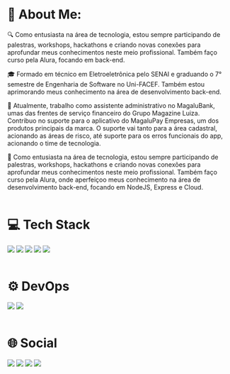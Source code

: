 <h1> 💫 About Me: </h1>

  🔍 Como entusiasta na área de tecnologia, estou sempre participando de palestras, workshops, hackathons e criando novas conexões para aprofundar meus conhecimentos neste meio profissional. Também faço curso pela Alura, focando em back-end.<br>
  
  🎓 Formado em técnico em Eletroeletrônica pelo SENAI e graduando o 7° semestre de Engenharia de Software no Uni-FACEF. Também estou aprimorando meus conhecimento na área de desenvolvimento back-end.<br>

  💼 Atualmente, trabalho como assistente administrativo no MagaluBank, umas das frentes de serviço financeiro do Grupo Magazine Luiza. Contribuo no suporte para o aplicativo do MagaluPay Empresas, um dos produtos principais da marca. O suporte vai tanto para a área cadastral, acionando as áreas de risco, até suporte para os erros funcionais do app, acionando o time de tecnologia. <br>

  🌱 Como entusiasta na área de tecnologia, estou sempre participando de palestras, workshops, hackathons e criando novas conexões para aprofundar meus conhecimentos neste meio profissional. Também faço curso pela Alura, onde aperfeiçoo meus conhecimento na área de desenvolvimento back-end, focando em NodeJS, Express e Cloud.<br><br>
 
<h1> 💻 Tech Stack </h1>
<div style="display: inline_block">
  <img src="https://img.shields.io/badge/JavaScript-F7DF1E?style=for-the-badge&logo=javascript&logoColor=black">
  <img src="https://img.shields.io/badge/Node.js-43853D?style=for-the-badge&logo=node.js&logoColor=white">
  <img src="https://img.shields.io/badge/TypeScript-007ACC?style=for-the-badge&logo=typescript&logoColor=white">
  <img src="https://img.shields.io/badge/React-20232A?style=for-the-badge&logo=react&logoColor=61DAFB">
  <img src="https://camo.githubusercontent.com/2ff25d83c264f3b91f68bdb7261f9544fdf8fa7ee19b7028857ac9e82b42539a/68747470733a2f2f696d672e736869656c64732e696f2f62616467652f457870726573732e6a732d3430344435393f7374796c653d666f722d7468652d6261646765266c6f676f3d65787072657373">
</div>
<br>
<h1> ⚙ DevOps </h1>
<div style="display: inline_block">
  <img src="https://img.shields.io/badge/Git-E34F26?style=for-the-badge&logo=git&logoColor=white">
  <img src="https://img.shields.io/badge/GitHub-100000?style=for-the-badge&logo=github&logoColor=white">
</div>

<br>
<h1> 🌐 Social </h1>
<a href="https://instagram.com/luchenrique__" target="_blank"><img src="https://img.shields.io/badge/Instagram-E4405F?style=for-the-badge&logo=instagram&logoColor=white"></a>
<a href="https://www.linkedin.com/in/1lucashenrique/" target="_blank"><img src="https://img.shields.io/badge/LinkedIn-0077B5?style=for-the-badge&logo=linkedin&logoColor=white" target="_blank"></a> 
<a href="https://medium.com/@luchenrique" target="_blank"><img src="https://img.shields.io/badge/Medium-12100E?style=for-the-badge&logo=medium&logoColor=white"></a>
<a href="https://www.cloudskillsboost.google/public_profiles/4d807abf-2dbc-44fb-9702-88a157cb2b60"><img src="https://img.shields.io/badge/Google_Cloud-4285F4?style=for-the-badge&logo=google-cloud&logoColor=white"></a>
